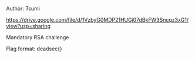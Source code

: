 Author: Tsumi

https://drive.google.com/file/d/1VzbyG0MDP21HUGj07dBkFW3Sncqz3xG1/view?usp=sharing

Mandatory RSA challenge

Flag format: deadsec{}
